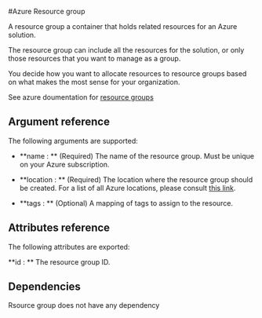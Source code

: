 #Azure Resource group

A resource group a container that holds related resources for an Azure solution. 

The resource group can include all the resources for the solution, or only those resources that you want to manage as a group. 

You decide how you want to allocate resources to resource groups based on what makes the most sense for your organization.

See azure doumentation for [resource groups](https://docs.microsoft.com/en-us/azure/azure-resource-manager/resource-group-overview#resource-groups)

## Argument reference

The following arguments are supported:

- **name : ** (Required) The name of the resource group. Must be unique on your Azure subscription.

- **location : ** (Required) The location where the resource group should be created. For a list of all Azure locations, please consult [this link](https://azure.microsoft.com/en-us/regions/).

- **tags : ** (Optional) A mapping of tags to assign to the resource.

## Attributes reference

The following attributes are exported:

**id : ** The resource group ID.

## Dependencies

Rsource group does not have any dependency


